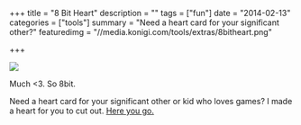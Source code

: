 +++
title = "8 Bit Heart"
description = ""
tags = ["fun"]
date = "2014-02-13"
categories = ["tools"]
summary = "Need a heart card for your significant other?"
featuredimg = "//media.konigi.com/tools/extras/8bitheart.png"

+++

<div class="screenshot center"><a href="http://media.konigi.com/tools/extras/8bitheart.png"><img src="http://media.konigi.com/tools/extras/8bitheart.png"></a></div>

<p>Much <3. So 8bit.</p>
<p>Need a heart card for your significant other or kid who loves games?  I made a heart for you to cut out. <a href="http://media.konigi.com/tools/extras/8bitheart.png">Here you go.</a></p>
